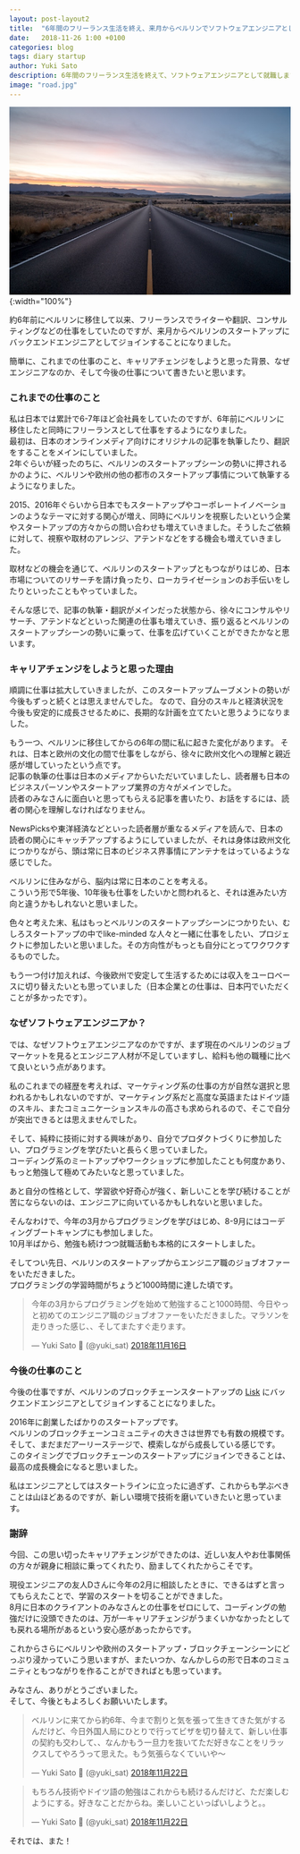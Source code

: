 ```yaml
---
layout: post-layout2
title:  "6年間のフリーランス生活を終え、来月からベルリンでソフトウェアエンジニアとして就職します"
date:   2018-11-26 1:00 +0100
categories: blog
tags: diary startup
author: Yuki Sato
description: 6年間のフリーランス生活を終えて、ソフトウェアエンジニアとして就職します。これまでの仕事のこと、キャリアチェンジの背景、これからの仕事のこと。
image: "road.jpg"
---
```

![road](/img/road.jpg){:width="100%"}

約6年前にベルリンに移住して以来、フリーランスでライターや翻訳、コンサルティングなどの仕事をしていたのですが、来月からベルリンのスタートアップにバックエンドエンジニアとしてジョインすることになりました。

簡単に、これまでの仕事のこと、キャリアチェンジをしようと思った背景、なぜエンジニアなのか、そして今後の仕事について書きたいと思います。

### これまでの仕事のこと

私は日本では累計で6-7年ほど会社員をしていたのですが、6年前にベルリンに移住したと同時にフリーランスとして仕事をするようになりました。  
最初は、日本のオンラインメディア向けにオリジナルの記事を執筆したり、翻訳をすることをメインにしていました。  
2年ぐらいが経ったのちに、ベルリンのスタートアップシーンの勢いに押されるかのように、ベルリンや欧州の他の都市のスタートアップ事情について執筆するようになりました。　

2015、2016年ぐらいから日本でもスタートアップやコーポレートイノベーションのようなテーマに対する関心が増え、同時にベルリンを視察したいという企業やスタートアップの方々からの問い合わせも増えていきました。そうしたご依頼に対して、視察や取材のアレンジ、アテンドなどをする機会も増えていきました。  

取材などの機会を通じて、ベルリンのスタートアップともつながりはじめ、日本市場についてのリサーチを請け負ったり、ローカライゼーションのお手伝いをしたりといったこともやっていました。　

そんな感じで、記事の執筆・翻訳がメインだった状態から、徐々にコンサルやリサーチ、アテンドなどといった関連の仕事も増えていき、振り返るとベルリンのスタートアップシーンの勢いに乗って、仕事を広げていくことができたかなと思います。

### キャリアチェンジをしようと思った理由

順調に仕事は拡大していきましたが、このスタートアップムーブメントの勢いが今後もずっと続くとは思えませんでした。 
なので、自分のスキルと経済状況を今後も安定的に成長させるために、長期的な計画を立てたいと思うようになりました。　

もう一つ、ベルリンに移住してからの6年の間に私に起きた変化があります。 
それは、日本と欧州の文化の間で仕事をしながら、徐々に欧州文化への理解と親近感が増していったという点です。  
記事の執筆の仕事は日本のメディアからいただいていましたし、読者層も日本のビジネスパーソンやスタートアップ業界の方々がメインでした。  
読者のみなさんに面白いと思ってもらえる記事を書いたり、お話をするには、読者の関心を理解しなければなりません。  

NewsPicksや東洋経済などといった読者層が重なるメディアを読んで、日本の読者の関心にキャッチアップするようにしていましたが、それは身体は欧州文化につかりながら、頭は常に日本のビジネス界事情にアンテナをはっているような感じでした。　

ベルリンに住みながら、脳内は常に日本のことを考える。  
こういう形で5年後、10年後も仕事をしたいかと問われると、それは進みたい方向と違うかもしれないと思いました。

色々と考えた末、私はもっとベルリンのスタートアップシーンにつかりたい、むしろスタートアップの中でlike-minded な人々と一緒に仕事をしたい、プロジェクトに参加したいと思いました。その方向性がもっとも自分にとってワクワクするものでした。　

もう一つ付け加えれば、今後欧州で安定して生活するためには収入をユーロベースに切り替えたいとも思っていました（日本企業との仕事は、日本円でいただくことが多かったです）。

### なぜソフトウェアエンジニアか？

では、なぜソフトウェアエンジニアなのかですが、まず現在のベルリンのジョブマーケットを見るとエンジニア人材が不足していますし、給料も他の職種に比べて良いという点があります。

私のこれまでの経歴を考えれば、マーケティング系の仕事の方が自然な選択と思われるかもしれないのですが、マーケティング系だと高度な英語またはドイツ語のスキル、またコミュニケーションスキルの高さも求められるので、そこで自分が突出できるとは思えませんでした。

そして、純粋に技術に対する興味があり、自分でプロダクトづくりに参加したい、プログラミングを学びたいと長らく思っていました。  
コーディング系のミートアップやワークショップに参加したことも何度かあり、もっと勉強して極めてみたいなと思っていました。　

あと自分の性格として、学習欲や好奇心が強く、新しいことを学び続けることが苦にならないのは、エンジニアに向いているかもしれないと思いました。

そんなわけで、今年の3月からプログラミングを学びはじめ、8-9月にはコーディングブートキャンプにも参加しました。  
10月半ばから、勉強も続けつつ就職活動も本格的にスタートしました。 

そしてつい先日、ベルリンのスタートアップからエンジニア職のジョブオファーをいただきました。  
プログラミングの学習時間がちょうど1000時間に達した頃です。

 <blockquote class="twitter-tweet" data-lang="ja"><p lang="ja" dir="ltr">今年の3月からプログラミングを始めて勉強すること1000時間、今日やっと初めてのエンジニア職のジョブオファーをいただきました。マラソンを走りきった感じ、、そしてまたすぐ走ります。</p>&mdash; Yuki Sato 🍙 (@yuki_sat) <a href="https://twitter.com/yuki_sat/status/1063536987557240833?ref_src=twsrc%5Etfw">2018年11月16日</a></blockquote>
<script async src="https://platform.twitter.com/widgets.js" charset="utf-8"></script>


### 今後の仕事のこと

今後の仕事ですが、ベルリンのブロックチェーンスタートアップの [Lisk](https://lisk.io/) にバックエンドエンジニアとしてジョインすることになりました。

2016年に創業したばかりのスタートアップです。  
ベルリンのブロックチェーンコミュニティの大きさは世界でも有数の規模です。そして、まだまだアーリーステージで、模索しながら成長している感じです。  
このタイミングでブロックチェーンのスタートアップにジョインできることは、最高の成長機会になると思いました。

私はエンジニアとしてはスタートラインに立ったに過ぎず、これからも学ぶべきことは山ほどあるのですが、新しい環境で技術を磨いていきたいと思っています。

### 謝辞

今回、この思い切ったキャリアチェンジができたのは、近しい友人やお仕事関係の方々が親身に相談に乗ってくれたり、励ましてくれたからこそです。

現役エンジニアの友人Dさんに今年の2月に相談したときに、できるはずと言ってもらえたことで、学習のスタートを切ることができました。  
8月に日本のクライアントのみなさんとの仕事をゼロにして、コーディングの勉強だけに没頭できたのは、万が一キャリアチェンジがうまくいかなかったとしても戻れる場所があるという安心感があったからです。

これからさらにベルリンや欧州のスタートアップ・ブロックチェーンシーンにどっぷり浸かっていこう思いますが、またいつか、なんかしらの形で日本のコミュニティともつながりを作ることができればとも思っています。

みなさん、ありがとうございました。  
そして、今後ともよろしくお願いいたします。

<blockquote class="twitter-tweet" data-lang="ja"><p lang="ja" dir="ltr">ベルリンに来てから約6年、今まで割りと気を張って生きてきた気がするんだけど、今日外国人局にひとりで行ってビザを切り替えて、新しい仕事の契約も交わして、、なんかもう一旦力を抜いてただ好きなことをリラックスしてやろうって思えた。もう気張らなくていいや〜</p>&mdash; Yuki Sato 🍙 (@yuki_sat) <a href="https://twitter.com/yuki_sat/status/1065728672840204294?ref_src=twsrc%5Etfw">2018年11月22日</a></blockquote>
<script async src="https://platform.twitter.com/widgets.js" charset="utf-8"></script>


<blockquote class="twitter-tweet" data-lang="ja"><p lang="ja" dir="ltr">もちろん技術やドイツ語の勉強はこれからも続けるんだけど、ただ楽しむようにする。好きなことだからね。楽しいこといっぱいしようと。。</p>&mdash; Yuki Sato 🍙 (@yuki_sat) <a href="https://twitter.com/yuki_sat/status/1065729330368655361?ref_src=twsrc%5Etfw">2018年11月22日</a></blockquote>
<script async src="https://platform.twitter.com/widgets.js" charset="utf-8"></script>

それでは、また！
